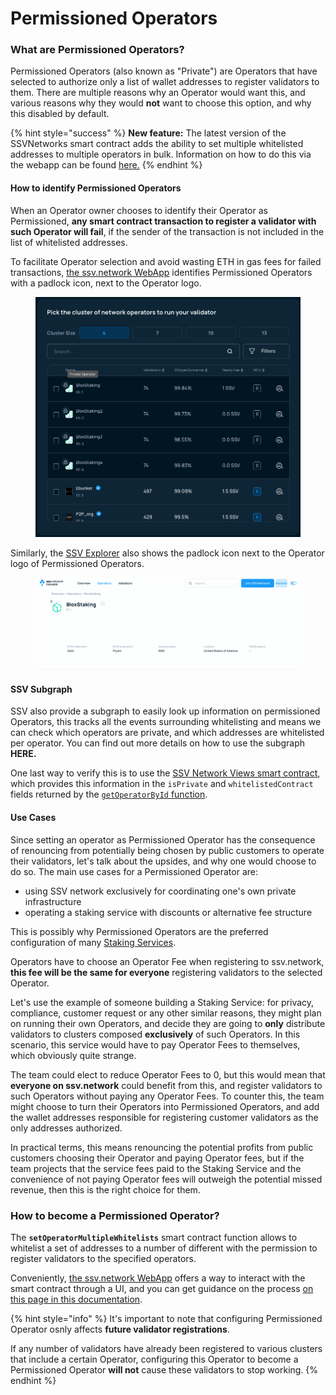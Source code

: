 # Permissioned Operators

### What are Permissioned Operators?

Permissioned Operators (also known as "Private") are Operators that have selected to authorize only a list of wallet addresses to register validators to them. There are multiple reasons why an Operator would want this, and various reasons why they would **not** want to choose this option, and why this disabled by default.

{% hint style="success" %}
**New feature:** The latest version of the SSVNetworks smart contract adds the ability to set multiple whitelisted addresses to multiple operators in bulk. Information on how to do this via the webapp can be found [here.](../../operator-user-guides/operator-management/configuring-a-permissioned-operator.md)
{% endhint %}

#### How to identify Permissioned Operators

When an Operator owner chooses to identify their Operator as Permissioned, **any smart contract transaction to register a validator with such Operator will fail**, if the sender of the transaction is not included in the list of whitelisted addresses.

To facilitate Operator selection and avoid wasting ETH in gas fees for failed transactions, [the ssv.network WebApp](https://app.ssv.network/) identifies Permissioned Operators with a padlock icon, next to the Operator logo.

<figure><img src="../../.gitbook/assets/Screenshot 2024-02-14 at 11.38.56.png" alt=""><figcaption></figcaption></figure>

Similarly, the [SSV Explorer](https://explorer.ssv.network/operators/1) also shows the padlock icon next to the Operator logo of Permissioned Operators.

<figure><img src="../../.gitbook/assets/Screenshot 2024-02-20 at 11.03.56.png" alt=""><figcaption></figcaption></figure>

#### SSV Subgraph&#x20;

SSV also provide a subgraph to easily look up information on permissioned Operators, this tracks all the events surrounding whitelisting and means we can check which operators are private, and which addresses are whitelisted per operator. You can find out more details on how to use the subgraph **HERE.**

One last way to verify this is to use the [SSV Network Views smart contract](../../developers/smart-contracts/), which provides this information in the `isPrivate` and `whitelistedContract` fields returned by the [`getOperatorById` function](../../developers/smart-contracts/ssvnetworkviews.md#getoperatorbyid-operatorid).

#### Use Cases

Since setting an operator as Permissioned Operator has the consequence of renouncing from potentially being chosen by public customers to operate their validators, let's talk about the upsides, and why one would choose to do so. The main use cases for a Permissioned Operator are:

* using SSV network exclusively for coordinating one's own private infrastructure
* operating a staking service with discounts or alternative fee structure

This is possibly why Permissioned Operators are the preferred configuration of many [Staking Services](../../developers/integration-guides/staking-services.md).

Operators have to choose an Operator Fee when registering to ssv.network, **this fee will be the same for everyone** registering validators to the selected Operator.

Let's use the example of someone building a Staking Service: for privacy, compliance, customer request or any other similar reasons, they might plan on running their own Operators, and decide they are going to **only** distribute validators to clusters composed **exclusively** of such Operators. In this scenario, this service would have to pay Operator Fees to themselves, which obviously quite strange.

The team could elect to reduce Operator Fees to 0, but this would mean that **everyone on ssv.network** could benefit from this, and register validators to such Operators without paying any Operator Fees. To counter this, the team might choose to turn their Operators into Permissioned Operators, and add the wallet addresses responsible for registering customer validators as the only addresses authorized.

In practical terms, this means renouncing the potential profits from public customers choosing their Operator and paying Operator fees, but if the team projects that the service fees paid to the Staking Service and the convenience of not paying Operator fees will outweigh the potential missed revenue, then this is the right choice for them.

### How to become a Permissioned Operator?

The **`setOperatorMultipleWhitelists`** smart contract function allows to whitelist a set of addresses to a number of different with the permission to register validators to the specified operators.

Conveniently, [the ssv.network WebApp](https://app.ssv.network/) offers a way to interact with the smart contract through a UI, and you can get guidance on the process [on this page in this documentation](../../operator-user-guides/operator-management/configuring-a-permissioned-operator.md).

{% hint style="info" %}
It's important to note that configuring Permissioned Operator osnly affects **future validator registrations**.

If any number of validators have already been registered to various clusters that include a certain Operator, configuring this Operator to become a Permissioned Operator **will not** cause these validators to stop working.
{% endhint %}
